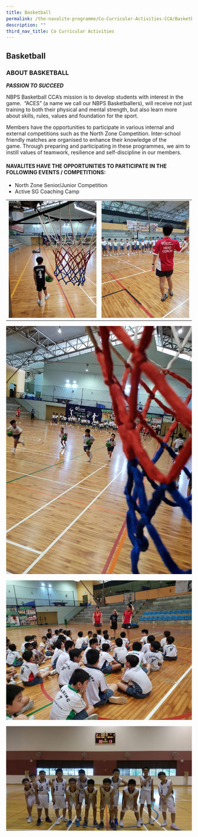 ```yaml
---
title: Basketball
permalink: /the-navalite-programme/Co-Curricular-Activities-CCA/Basketball/
description: ""
third_nav_title: Co Curricular Activities
---
```


## Basketball 

### ABOUT BASKETBALL

  

_**PASSION TO SUCCEED**_

  
NBPS Basketball CCA’s mission is to develop students with interest in the game.  “ACES” (a name we call our NBPS Basketballers), will receive not just training to both their physical and mental strength, but also learn more about skills, rules, values and foundation for the sport.

Members have the opportunities to participate in various internal and external competitions such as the North Zone Competition. Inter-school friendly matches are organised to enhance their knowledge of the game. Through preparing and participating in these programmes, we aim to instill values of teamwork, resilience and self-discipline in our members.

#### NAVALITES HAVE THE OPPORTUNITIES TO PARTICIPATE IN THE FOLLOWING EVENTS / COMPETITIONS:

*   North Zone Senior/Junior Competition
*   Active SG Coaching Camp


|  | | 
| -------- | -------- | 
|  ![](/images/bb1.jpeg)   |    ![](/images/bb4.jpeg)  | 

![](/images/bb3.jpeg)

![](/images/bb2.jpeg)

![](/images/bb5.jpeg)